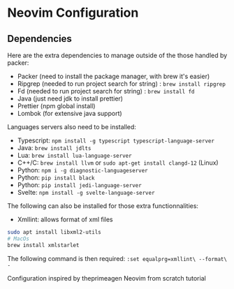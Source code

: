 # Neovim Configuration

## Dependencies
Here are the extra dependencies to manage outside of the those handled by packer: 
+ Packer (need to install the package manager, with brew it's easier)
+ Ripgrep (needed to run project search for string) : `brew install ripgrep`
+ Fd (needed to run project search for string) : `brew install fd`
+ Java (just need jdk to install prettier)
+ Prettier (npm global install)
+ Lombok (for extensive java support)

Languages servers also need to be installed:
+ Typescript: `npm install -g typescript typescript-language-server`
+ Java: `brew install jdlts`
+ Lua: `brew install lua-language-server`
+ C++/C: `brew install llvm` or `sudo apt-get install clangd-12` (Linux)
+ Python: `npm i -g diagnostic-languageserver`
+ Python: `pip install black`
+ Python: `pip install jedi-language-server`
+ Svelte: `npm install -g svelte-language-server`

The following can also be installed for those extra functionnalities:
+ Xmllint: allows format of xml files
```bash
sudo apt install libxml2-utils
# MacOs
brew install xmlstarlet
```
The following command is then required: `:set equalprg=xmllint\ --format\ -`


Configuration inspired by theprimeagen Neovim from scratch tutorial
